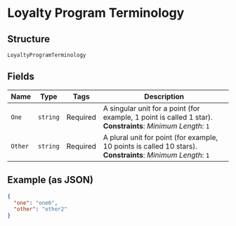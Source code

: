 
# Loyalty Program Terminology

## Structure

`LoyaltyProgramTerminology`

## Fields

| Name | Type | Tags | Description |
|  --- | --- | --- | --- |
| `One` | `string` | Required | A singular unit for a point (for example, 1 point is called 1 star).<br>**Constraints**: *Minimum Length*: `1` |
| `Other` | `string` | Required | A plural unit for point (for example, 10 points is called 10 stars).<br>**Constraints**: *Minimum Length*: `1` |

## Example (as JSON)

```json
{
  "one": "one6",
  "other": "other2"
}
```

